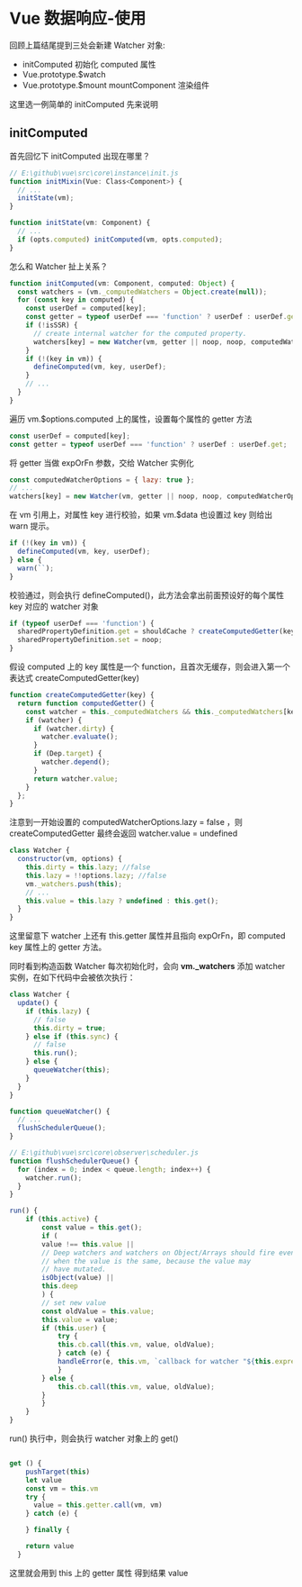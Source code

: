 # Vue 数据响应-使用

回顾上篇结尾提到三处会新建 Watcher 对象:

- initComputed 初始化 computed 属性
- Vue.prototype.\$watch
- Vue.prototype.\$mount mountComponent 渲染组件

这里选一例简单的 initComputed 先来说明

## initComputed

首先回忆下 initComputed 出现在哪里？

```js
// E:\github\vue\src\core\instance\init.js
function initMixin(Vue: Class<Component>) {
  // ...
  initState(vm);
}

function initState(vm: Component) {
  // ...
  if (opts.computed) initComputed(vm, opts.computed);
}
```

怎么和 Watcher 扯上关系？

```js
function initComputed(vm: Component, computed: Object) {
  const watchers = (vm._computedWatchers = Object.create(null));
  for (const key in computed) {
    const userDef = computed[key];
    const getter = typeof userDef === 'function' ? userDef : userDef.get;
    if (!isSSR) {
      // create internal watcher for the computed property.
      watchers[key] = new Watcher(vm, getter || noop, noop, computedWatcherOptions);
    }
    if (!(key in vm)) {
      defineComputed(vm, key, userDef);
    }
    // ...
  }
}
```

遍历 vm.\$options.computed 上的属性，设置每个属性的 getter 方法

```js
const userDef = computed[key];
const getter = typeof userDef === 'function' ? userDef : userDef.get;
```

将 getter 当做 expOrFn 参数，交给 Watcher 实例化

```js
const computedWatcherOptions = { lazy: true };
// ...
watchers[key] = new Watcher(vm, getter || noop, noop, computedWatcherOptions);
```

在 vm 引用上，对属性 key 进行校验，如果 vm.\$data 也设置过 key 则给出 warn 提示。

```js
if (!(key in vm)) {
  defineComputed(vm, key, userDef);
} else {
  warn(``);
}
```

校验通过，则会执行 defineComputed()，此方法会拿出前面预设好的每个属性 key 对应的 watcher 对象

```js
if (typeof userDef === 'function') {
  sharedPropertyDefinition.get = shouldCache ? createComputedGetter(key) : createGetterInvoker(userDef);
  sharedPropertyDefinition.set = noop;
}
```

假设 computed 上的 key 属性是一个 function，且首次无缓存，则会进入第一个表达式 createComputedGetter(key)

```js
function createComputedGetter(key) {
  return function computedGetter() {
    const watcher = this._computedWatchers && this._computedWatchers[key];
    if (watcher) {
      if (watcher.dirty) {
        watcher.evaluate();
      }
      if (Dep.target) {
        watcher.depend();
      }
      return watcher.value;
    }
  };
}
```

注意到一开始设置的 computedWatcherOptions.lazy = false ，则 createComputedGetter 最终会返回 watcher.value = undefined

```js
class Watcher {
  constructor(vm, options) {
    this.dirty = this.lazy; //false
    this.lazy = !!options.lazy; //false
    vm._watchers.push(this);
    // ...
    this.value = this.lazy ? undefined : this.get();
  }
}
```

这里留意下 watcher 上还有 this.getter 属性并且指向 expOrFn，即 computed key 属性上的 getter 方法。

同时看到构造函数 Watcher 每次初始化时，会向 **vm.\_watchers** 添加 watcher 实例，在如下代码中会被依次执行：

```js
class Watcher {
  update() {
    if (this.lazy) {
      // false
      this.dirty = true;
    } else if (this.sync) {
      // false
      this.run();
    } else {
      queueWatcher(this);
    }
  }
}
```

```js
function queueWatcher() {
  // ...
  flushSchedulerQueue();
}
```

```js
// E:\github\vue\src\core\observer\scheduler.js
function flushSchedulerQueue() {
  for (index = 0; index < queue.length; index++) {
    watcher.run();
  }
}
```

```js
run() {
    if (this.active) {
        const value = this.get();
        if (
        value !== this.value ||
        // Deep watchers and watchers on Object/Arrays should fire even
        // when the value is the same, because the value may
        // have mutated.
        isObject(value) ||
        this.deep
        ) {
        // set new value
        const oldValue = this.value;
        this.value = value;
        if (this.user) {
            try {
            this.cb.call(this.vm, value, oldValue);
            } catch (e) {
            handleError(e, this.vm, `callback for watcher "${this.expression}"`);
            }
        } else {
            this.cb.call(this.vm, value, oldValue);
        }
        }
    }
}
```

run() 执行中，则会执行 watcher 对象上的 get()

```js

get () {
    pushTarget(this)
    let value
    const vm = this.vm
    try {
      value = this.getter.call(vm, vm)
    } catch (e) {

    } finally {

    return value
  }
```

这里就会用到 this 上的 getter 属性 得到结果 value
